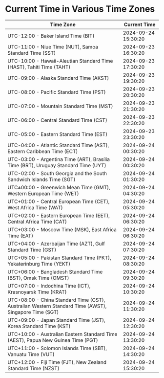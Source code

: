 # Current Time in Various Time Zones

| Time Zone | Current Time |
|-----------|--------------|
| UTC-12:00 - Baker Island Time (BIT) | 2024-09-24 15:30:20 |
| UTC-11:00 - Niue Time (NUT), Samoa Standard Time (SST) | 2024-09-23 16:30:20 |
| UTC-10:00 - Hawaii-Aleutian Standard Time (HAST), Tahiti Time (TAHT) | 2024-09-23 17:30:20 |
| UTC-09:00 - Alaska Standard Time (AKST) | 2024-09-23 19:30:20 |
| UTC-08:00 - Pacific Standard Time (PST) | 2024-09-23 20:30:20 |
| UTC-07:00 - Mountain Standard Time (MST) | 2024-09-23 21:30:20 |
| UTC-06:00 - Central Standard Time (CST) | 2024-09-23 22:30:20 |
| UTC-05:00 - Eastern Standard Time (EST) | 2024-09-23 23:30:20 |
| UTC-04:00 - Atlantic Standard Time (AST), Eastern Caribbean Time (ECT) | 2024-09-24 00:30:20 |
| UTC-03:00 - Argentina Time (ART), Brasília Time (BRT), Uruguay Standard Time (UYT) | 2024-09-24 00:30:20 |
| UTC-02:00 - South Georgia and the South Sandwich Islands Time (SGT) | 2024-09-24 01:30:20 |
| UTC±00:00 - Greenwich Mean Time (GMT), Western European Time (WET) | 2024-09-24 04:30:20 |
| UTC+01:00 - Central European Time (CET), West Africa Time (WAT) | 2024-09-24 05:30:20 |
| UTC+02:00 - Eastern European Time (EET), Central Africa Time (CAT) | 2024-09-24 06:30:20 |
| UTC+03:00 - Moscow Time (MSK), East Africa Time (EAT) | 2024-09-24 06:30:20 |
| UTC+04:00 - Azerbaijan Time (AZT), Gulf Standard Time (GST) | 2024-09-24 07:30:20 |
| UTC+05:00 - Pakistan Standard Time (PKT), Yekaterinburg Time (YEKT) | 2024-09-24 08:30:20 |
| UTC+06:00 - Bangladesh Standard Time (BST), Omsk Time (OMST) | 2024-09-24 09:30:20 |
| UTC+07:00 - Indochina Time (ICT), Krasnoyarsk Time (KRAT) | 2024-09-24 10:30:20 |
| UTC+08:00 - China Standard Time (CST), Australian Western Standard Time (AWST), Singapore Time (SGT) | 2024-09-24 11:30:20 |
| UTC+09:00 - Japan Standard Time (JST), Korea Standard Time (KST) | 2024-09-24 12:30:20 |
| UTC+10:00 - Australian Eastern Standard Time (AEST), Papua New Guinea Time (PGT) | 2024-09-24 13:30:20 |
| UTC+11:00 - Solomon Islands Time (SBT), Vanuatu Time (VUT) | 2024-09-24 14:30:20 |
| UTC+12:00 - Fiji Time (FJT), New Zealand Standard Time (NZST) | 2024-09-24 15:30:20 |
